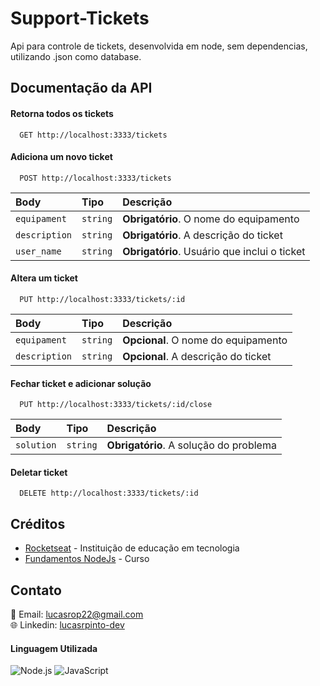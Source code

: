 
# Support-Tickets

Api para controle de tickets, desenvolvida em node, sem dependencias, utilizando .json como database.


## Documentação da API

#### Retorna todos os tickets

```http
  GET http://localhost:3333/tickets
```

#### Adiciona um novo ticket

```http
  POST http://localhost:3333/tickets
```

| Body   | Tipo       | Descrição                                   |
| :---------- | :--------- | :------------------------------------------ |
| `equipament`      | `string` | **Obrigatório**. O nome do equipamento |
| `description`      | `string` | **Obrigatório**. A descrição do ticket |
| `user_name`      | `string` | **Obrigatório**. Usuário que inclui o ticket |

#### Altera um ticket

```http
  PUT http://localhost:3333/tickets/:id
```

| Body   | Tipo       | Descrição                                   |
| :---------- | :--------- | :------------------------------------------ |
| `equipament`      | `string` | **Opcional**. O nome do equipamento |
| `description`      | `string` | **Opcional**. A descrição do ticket |


#### Fechar ticket e adicionar solução

```http
  PUT http://localhost:3333/tickets/:id/close
```

| Body   | Tipo       | Descrição                                   |
| :---------- | :--------- | :------------------------------------------ |
| `solution`      | `string` | **Obrigatório**. A solução do problema |

#### Deletar ticket

```http
  DELETE http://localhost:3333/tickets/:id
```

## Créditos
- [Rocketseat](https://github.com/Rocketseat) - Instituição de educação em tecnologia
-  [Fundamentos NodeJs](https://app.rocketseat.com.br/?type=ALL) - Curso




## Contato
📧 Email: [lucasrop22@gmail.com](mailto:lucasrop22@gmail.com)  
🌐 Linkedin: [lucasrpinto-dev](https://www.linkedin.com/in/lucasrpinto-dev/)  



#### Linguagem Utilizada

![Node.js](https://img.shields.io/badge/node.js-v23.2.0-green)
![JavaScript](https://img.shields.io/badge/JavaScript-yellow?logo=javascript&logoColor=white)
